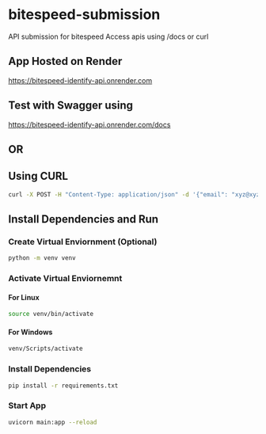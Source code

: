 # bitespeed-submission

API submission for bitespeed
Access apis using /docs or curl

## App Hosted on Render

https://bitespeed-identify-api.onrender.com

## Test with Swagger using

https://bitespeed-identify-api.onrender.com/docs

## OR

## Using CURL

```bash
curl -X POST -H "Content-Type: application/json" -d '{"email": "xyz@xyz.com", "phoneNumber": "123456789"}' https://bitespeed-identify-api.onrender.com/identify
```

## Install Dependencies and Run

### Create Virtual Enviornment (Optional)

```bash
python -m venv venv
```

### Activate Virtual Enviornemnt
#### For Linux
```bash
source venv/bin/activate
```
#### For Windows
```bash
venv/Scripts/activate
```

### Install Dependencies

```bash
pip install -r requirements.txt
```

### Start App

```bash
uvicorn main:app --reload
```
